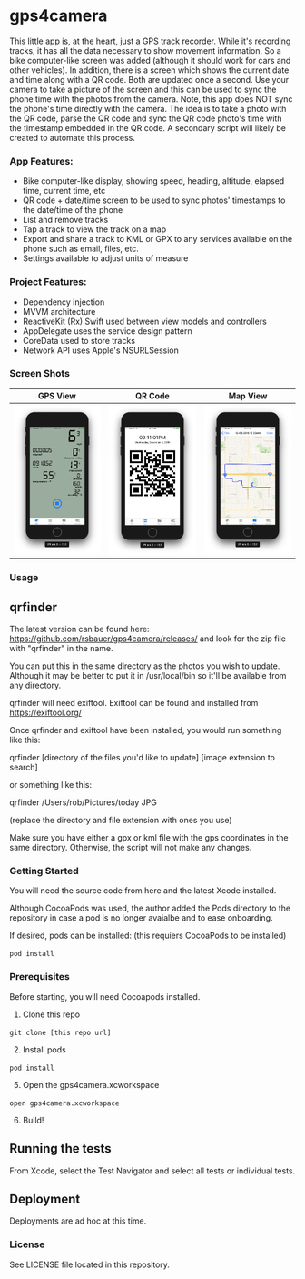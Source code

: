 # gps4camera

This little app is, at the heart, just a GPS track recorder.   While it's recording tracks, it has all the data necessary to show movement information.  So a bike computer-like screen was added (although it should work for cars and other vehicles).  In addition, there is a screen which shows the current date and time along with a QR code.  Both are updated once a second.  Use your camera to take a picture of the screen and this can be used to sync the phone time with the photos from the camera.  Note, this app does NOT sync the phone's time directly with the camera.  The idea is to take a photo with the QR code, parse the QR code and sync the QR code photo's time with the timestamp embedded in the QR code.  A secondary script will likely be created to automate this process.  

### App Features:
* Bike computer-like display, showing speed, heading, altitude, elapsed time, current time, etc
* QR code + date/time screen to be used to sync photos' timestamps to the date/time of the phone
* List and remove tracks
* Tap a track to view the track on a map
* Export and share a track to KML or GPX to any services available on the phone such as email, files, etc.
* Settings available to adjust units of measure

### Project Features:
* Dependency injection
* MVVM architecture
* ReactiveKit (Rx) Swift used between view models and controllers
* AppDelegate uses the service design pattern
* CoreData used to store tracks
* Network API uses Apple's NSURLSession


### Screen Shots

GPS View | QR Code | Map View
--- | --- | ---
<img src="https://raw.githubusercontent.com/rsbauer/gps4camera/master/images/gps.png" width="300"> | <img src="https://raw.githubusercontent.com/rsbauer/gps4camera/master/images/qr.png" width="300"> | <img src="https://raw.githubusercontent.com/rsbauer/gps4camera/master/images/map.png" width="300">

### Usage

## qrfinder


The latest version can be found here: https://github.com/rsbauer/gps4camera/releases/ and look for the zip file with "qrfinder" in the name.  

You can put this in the same directory as the photos you wish to update.  Although it may be better to put it in /usr/local/bin so it'll be available from any directory.

qrfinder will need exiftool.  Exiftool can be found and installed from https://exiftool.org/

Once qrfinder and exiftool have been installed, you would run something like this:

qrfinder [directory of the files you'd like to update] [image extension to search]

or something like this:

qrfinder /Users/rob/Pictures/today JPG

(replace the directory and file extension with ones you use) 

Make sure you have either a gpx or kml file with the gps coordinates in the same directory.  Otherwise, the script will not make any changes.


### Getting Started

You will need the source code from here and the latest Xcode installed.  

Although CocoaPods was used, the author added the Pods directory to the repository in case a pod is no longer avaialbe and to ease onboarding.  

If desired, pods can be installed: (this requiers CocoaPods to be installed)

  `pod install`

### Prerequisites

Before starting, you will need Cocoapods installed.  

1. Clone this repo

  `git clone [this repo url]`

2. Install pods

  `pod install`

5. Open the gps4camera.xcworkspace

  `open gps4camera.xcworkspace`

6. Build!

## Running the tests

From Xcode, select the Test Navigator and select all tests or individual tests.  
 
## Deployment

Deployments are ad hoc at this time.

### License

See LICENSE file located in this repository.

